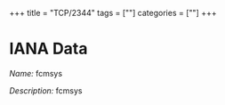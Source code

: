 +++
title = "TCP/2344"
tags = [""]
categories = [""]
+++

# IANA Data

_Name:_ fcmsys

_Description:_ fcmsys


